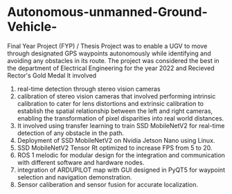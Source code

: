 # Autonomous-unmanned-Ground-Vehicle-
Final Year Project (FYP) / Thesis
Project was to enable a UGV to move through designated GPS waypoints autonomously while identifying and avoiding any obstacles in its route.
The project was considered the best in the department of Electrical Engineering for the year 2022 and Recieved Rector's Gold Medal
It involved
1) real-time detection through stereo vision cameras
2) calibration of stereo vision cameras that involved performing 
intrinsic calibration to cater for lens distortions and extrinsic calibration to establish the spatial 
relationship between the left and right cameras, enabling the transformation of pixel disparities into real world distances.
3) It involved using transfer learning to train SSD MobileNetV2 for real-time detection of any obstacle in the path. 
4) Deployment of SSD MobileNetV2 on Nvidia Jetson Nano using Linux.
5) SSD MobileNetV2 Tensor Rt optimized to increase FPS from 5 to 20.
6) ROS 1 melodic for modular design for the integration and communication with different
software and hardware nodes.
7) integration of ARDUPILOT map with GUI designed in PyQT5 for waypoint selection and navigation demonstration.
8) Sensor caliberation and sensor fusion for accurate localization.
